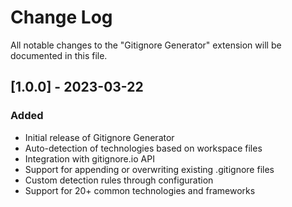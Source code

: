 # Change Log

All notable changes to the "Gitignore Generator" extension will be documented in this file.

## [1.0.0] - 2023-03-22

### Added
- Initial release of Gitignore Generator
- Auto-detection of technologies based on workspace files
- Integration with gitignore.io API
- Support for appending or overwriting existing .gitignore files
- Custom detection rules through configuration
- Support for 20+ common technologies and frameworks